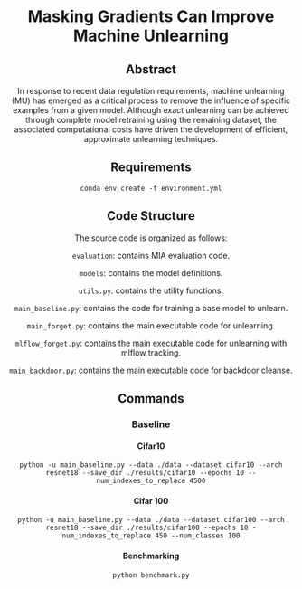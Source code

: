 <div align="center">

# Masking Gradients Can Improve Machine Unlearning

## Abstract
In response to recent data regulation requirements, machine unlearning (MU) has emerged as a critical process to remove the influence of specific examples from a given model. Although exact unlearning can be achieved through complete model retraining using the remaining dataset, the associated computational costs have driven the development of efficient, approximate unlearning techniques. 
## Requirements
```
conda env create -f environment.yml
```

## Code Structure
The source code is organized as follows:

```evaluation```: contains MIA evaluation code.

```models```: contains the model definitions.

```utils.py```: contains the utility functions. 

```main_baseline.py```: contains the code for training a base model to unlearn. 

```main_forget.py```: contains the main executable code for unlearning. 

```mlflow_forget.py```: contains the main executable code for unlearning with mlflow tracking.

```main_backdoor.py```: contains the main executable code for backdoor cleanse.


## Commands

### Baseline

#### Cifar10

```python -u main_baseline.py --data ./data --dataset cifar10 --arch resnet18 --save_dir ./results/cifar10 --epochs 10 --num_indexes_to_replace 4500```

#### Cifar 100

```python -u main_baseline.py --data ./data --dataset cifar100 --arch resnet18 --save_dir ./results/cifar100 --epochs 10 -num_indexes_to_replace 450 --num_classes 100```

#### Benchmarking

```python benchmark.py```